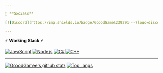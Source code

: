 ```yaml
---

👥 **Socials**

[![Discord](https://img.shields.io/badge/GooodGame%239291---?logo=discord&style=for-the-badge&color=99AAB5)](https://discord.com)

---
```


:zap: **Working Stack** :zap:

[![JavaScript](https://img.shields.io/badge/-JavaScript-000?logo=JavaScript&link=https://www.javascript.com/&style=for-the-badge)](https://www.javascript.com/)
[![Node.js](https://img.shields.io/badge/-Node.js-339933?logo=Node.js&logoColor=white&link=https://nodejs.org&style=for-the-badge)](https://nodejs.org)
[![C#](https://img.shields.io/badge/Csharp-000?logo=C#&logoColor=white&link=https://docs.microsoft.com/ru-ru/dotnet/csharp/&style=for-the-badge)](https://docs.microsoft.com/ru-ru/dotnet/csharp)
[![C++](https://img.shields.io/badge/C++-000?logo=C#&logoColor=white&link=https://docs.microsoft.com/ru-ru/cpp/cpp/?view=vs-2019&style=for-the-badge)](https://docs.microsoft.com/ru-ru/cpp/cpp/?view=vs-2019)

---

[![GooodGamee's github stats](https://github-readme-stats.vercel.app/api?username=GooodGamee&theme=midnight-purple)](https://github.com/anuraghazra/github-readme-stats) [![Top Langs](https://github-readme-stats.vercel.app/api/top-langs/?username=GooodGamee&layout=compact&theme=midnight-purple)](https://github.com/anuraghazra/github-readme-stats)
